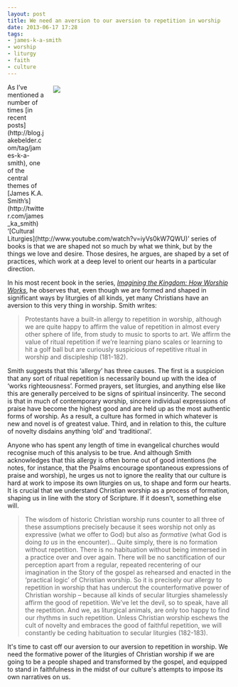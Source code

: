 ```yaml
---
layout: post
title: We need an aversion to our aversion to repetition in worship
date: 2013-06-17 17:28
tags:
- james-k-a-smith
- worship
- liturgy
- faith
- culture
---
```

<div style="float: right; margin: 5px 1px 0px 20px; width: 400px; height: 322px;"><img src="https://dl.dropboxusercontent.com/u/3897986/Jake%20Blog%20Images/morning_prayer.jpg"></div>
As I’ve mentioned a number of times [in recent posts](http://blog.jakebelder.com/tag/james-k-a-smith), one of the central themes of [James K.A. Smith’s](http://twitter.com/james_ka_smith) ‘[Cultural Liturgies](http://www.youtube.com/watch?v=iyVs0kW7QWU)’ series of books is that we are shaped not so much by what we think, but by the things we love and desire. Those desires, he argues, are shaped by a set of practices, which work at a deep level to orient our hearts in a particular direction.

In his most recent book in the series, *[Imagining the Kingdom: How Worship Works](http://www.amazon.co.uk/gp/product/0801035783/ref=as_li_qf_sp_asin_il_tl?ie=UTF8&camp=1634&creative=6738&creativeASIN=0801035783&linkCode=as2&tag=jakebeldercom-21)*, he observes that, even though we are formed and shaped in significant ways by liturgies of all kinds, yet many Christians have an aversion to this very thing in worship. Smith writes:

<blockquote>
Protestants have a built-in allergy to repetition in worship, although we are quite happy to affirm the value of repetition in almost every other sphere of life, from study to music to sports to art. We affirm the value of ritual repetition if we’re learning piano scales or learning to hit a golf ball but are curiously suspicious of repetitive ritual in worship and discipleship (181-182).
</blockquote>

Smith suggests that this ‘allergy’ has three causes. The first is a suspicion that any sort of ritual repetition is necessarily bound up with the idea of ‘works righteousness’. Formed prayers, set liturgies, and anything else like this are generally perceived to be signs of spiritual insincerity. The second is that in much of contemporary worship, sincere individual expressions of praise have become the highest good and are held up as the most authentic forms of worship. As a result, a culture has formed in which whatever is new and novel is of greatest value. Third, and in relation to this, the culture of novelty disdains anything ‘old’ and ‘traditional’.

Anyone who has spent any length of time in evangelical churches would recognise much of this analysis to be true. And although Smith acknowledges that this allergy is often borne out of good intentions (he notes, for instance, that the Psalms encourage spontaneous expressions of praise and worship), he urges us not to ignore the reality that our culture is hard at work to impose its own liturgies on us, to shape and form our hearts. It is crucial that we understand Christian worship as a process of formation, shaping us in line with the story of Scripture. If it doesn't, something else will.

<blockquote>
The wisdom of historic Christian worship runs counter to all three of these assumptions precisely because it sees worship not only as expressive (what we offer to God) but also as <em>formative</em> (what God is doing <em>to us</em> in the encounter)… Quite simply, there is no formation without repetition. There is no habituation without being immersed in a practice over and over again. There will be no sanctification of our perception apart from a regular, repeated recentering of our imagination in the Story of the gospel as rehearsed and enacted in the ‘practical logic’ of Christian worship. So it is precisely our allergy to repetition in worship that has undercut the counterformative power of Christian worship – because all kinds of secular liturgies shamelessly affirm the good of repetition. We’ve let the devil, so to speak, have all the repetition. And we, as liturgical animals, are only too happy to find our rhythms in such repetition. Unless Christian worship eschews the cult of novelty and embraces the good of faithful repetition, we will constantly be ceding habituation to secular liturgies (182-183).
</blockquote>

It's time to cast off our aversion to our aversion to repetition in worship. We need the formative power of the liturgies of Christian worship if we are going to be a people shaped and transformed by the gospel, and equipped to stand in faithfulness in the midst of our culture's attempts to impose its own narratives on us.
